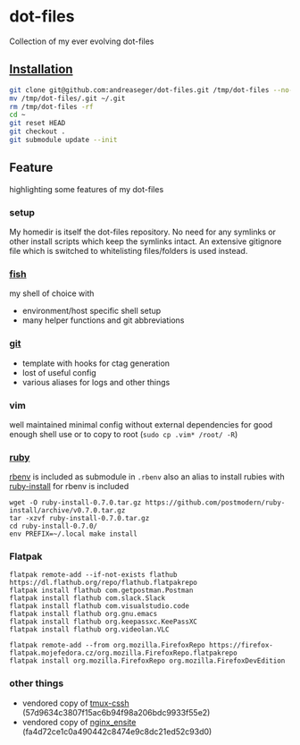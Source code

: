 dot-files
===

Collection of my ever evolving dot-files

[Installation](https://gist.github.com/andreaseger/5317eafc7eab57bc238fc2f9fe1b431c)
---

```sh
git clone git@github.com:andreaseger/dot-files.git /tmp/dot-files --no-checkout
mv /tmp/dot-files/.git ~/.git
rm /tmp/dot-files -rf
cd ~
git reset HEAD
git checkout .
git submodule update --init
```

Feature
---

highlighting some features of my dot-files

### setup

My homedir is itself the dot-files repository. No need for any symlinks or other
install scripts which keep the symlinks intact. An extensive gitignore file which
is switched to whitelisting files/folders is used instead.

### [fish]

my shell of choice with

- environment/host specific shell setup
- many helper functions and git abbreviations

### [git]

- template with hooks for ctag generation
- lost of useful config
- various aliases for logs and other things

### vim

well maintained minimal config without external dependencies for good enough shell
use or to copy to root (`sudo cp .vim* /root/ -R`)

### [ruby]

[rbenv] is included as submodule in `.rbenv` also an alias to install rubies with
[ruby-install] for rbenv is included

```
wget -O ruby-install-0.7.0.tar.gz https://github.com/postmodern/ruby-install/archive/v0.7.0.tar.gz
tar -xzvf ruby-install-0.7.0.tar.gz
cd ruby-install-0.7.0/
env PREFIX=~/.local make install
```

### Flatpak
```
flatpak remote-add --if-not-exists flathub https://dl.flathub.org/repo/flathub.flatpakrepo
flatpak install flathub com.getpostman.Postman
flatpak install flathub com.slack.Slack
flatpak install flathub com.visualstudio.code
flatpak install flathub org.gnu.emacs
flatpak install flathub org.keepassxc.KeePassXC
flatpak install flathub org.videolan.VLC

flatpak remote-add --from org.mozilla.FirefoxRepo https://firefox-flatpak.mojefedora.cz/org.mozilla.FirefoxRepo.flatpakrepo
flatpak install org.mozilla.FirefoxRepo org.mozilla.FirefoxDevEdition
```

### other things

- vendored copy of [tmux-cssh] (57d9634c3807f15ac6b94f98a206bdc9933f55e2)
- vendored copy of [nginx_ensite] (fa4d72ce1c0a490442c8474e9c8dc21ed52c93d0)

[git]: https://git-scm.com
[ruby]: https://www.ruby-lang.org
[tmux]: https://tmux.github.io
[fish]: https://fishshell.com
[ruby-install]: https://github.com/postmodern/ruby-install
[rbenv]: https://github.com/rbenv/rbenv
[tmux-cssh]: https://github.com/dennishafemann/tmux-cssh
[nginx_ensite]: https://github.com/perusio/nginx_ensite
